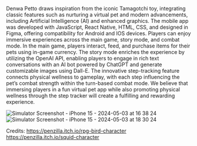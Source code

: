 Denwa Petto draws inspiration from the iconic Tamagotchi toy, integrating classic features such as nurturing a virtual pet and modern advancements, including Artificial Intelligence (AI) and enhanced graphics. The mobile app was developed with JavaScript, React Native, HTML, CSS, and designed in Figma, offering compatibility for Android and IOS devices. Players can enjoy immersive experiences across the main game, story mode, and combat mode. In the main game, players interact, feed, and purchase items for their pets using in-game currency. The story mode enriches the experience by utilizing the OpenAI API, enabling players to engage in rich text conversations with an AI bot powered by ChatGPT and generate customizable images using Dall-E. The innovative step-tracking feature connects physical wellness to gameplay, with each step influencing the pet’s combat strength within the turn-based combat mode. We believe that immersing players in a fun virtual pet app while also promoting physical wellness through the step tracker will create a fulfilling and rewarding experience.

![Simulator Screenshot - iPhone 15 - 2024-05-03 at 16 38 24](https://github.com/nguyenmx/capstone_project_2023/assets/93241249/cf4f0dea-d078-4751-8cce-ff8502d6ee2f)
![Simulator Screenshot - iPhone 15 - 2024-05-03 at 18 30 24](https://github.com/nguyenmx/capstone_project_2023/assets/93241249/ed108fdd-40ca-4ba9-b563-35a542d4182b)


Credits:
https://penzilla.itch.io/rpg-bird-character
https://penzilla.itch.io/squid-character
